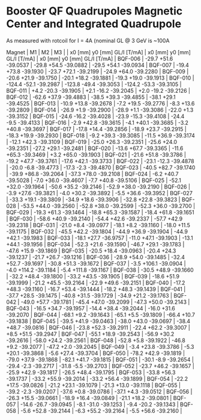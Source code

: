 Booster QF Quadrupoles Magnetic Center and Integrated Quadrupole
================================================================================

As measured with rotcoil for I =   4A (nominal GL @ 3 GeV is ~100A

Magnet  |             M1               |             M2               |             M3               |
        | x0 [mm]  y0 [mm] GL/I [T/mA] | x0 [mm]  y0 [mm] GL/I [T/mA] | x0 [mm]  y0 [mm] GL/I [T/mA] |
BQF-006 |   -29.7    +51.6   -39.0537  |   -29.8    +54.5   -39.0882  |   -29.5    +54.1   -39.0934  |
BQF-007 |   -19.4    +73.8   -39.1930  |   -23.7    +72.1   -39.2199  |   -24.9    +64.0   -39.2280  |
BQF-009 |   -20.6    +21.9   -39.1750  |   -20.1    +18.2   -39.1881  |   -19.3    +19.0   -39.1913  |
BQF-010 |  -124.4    -52.1   -39.2987  |  -123.8    -49.4   -39.3053  |  -124.2    -53.3   -39.3105  |
BQF-011 |    +4.2    -20.3   -39.1905  |    +2.1    -16.2   -39.2045  |    +2.0    -19.2   -39.2126  |
BQF-012 |   -62.6    +37.9   -39.4883  |   -38.5    +39.3   -39.4855  |   -38.1    +29.1   -39.4525  |
BQF-013 |   -10.9    +13.8   -39.2678  |    -7.2    +19.5   -39.2776  |    -8.3    +13.6   -39.2809  |
BQF-014 |   -26.9     +1.9   -39.2900  |   -28.9     +1.1   -39.3086  |   -22.0     +1.3   -39.3152  |
BQF-015 |   -24.6    -16.2   -39.4028  |   -23.9    -15.3   -39.4108  |   -24.4     -9.5   -39.4133  |
BQF-016 |    -2.9    +42.8   -39.3615  |    -4.1    +40.1   -39.3685  |    -3.2    +40.8   -39.3697  |
BQF-017 |   -17.8    +14.4   -39.2856  |   -18.9    +23.7   -39.2915  |   -18.3    +19.9   -39.2930  |
BQF-018 |    -9.2    +39.3   -39.3085  |   -11.5    +36.9   -39.3174  |   -12.1    +42.3   -39.3109  |
BQF-019 |   -25.0    +26.3   -39.2351  |   -25.6    +24.0   -39.2351  |   -27.2    +29.1   -39.2481  |
BQF-020 |   -13.6    +67.7   -39.3365  |   -11.6    +65.3   -39.3469  |    +3.2    +65.0   -39.1903  |
BQF-021 |   -21.6    +51.8   -39.3786  |   -19.2    +47.7   -39.3761  |   -17.6    +42.1   -39.3733  |
BQF-022 |   -23.1    -12.3   -39.4878  |   -20.0     -6.8   -39.4773  |   -17.3     -2.3   -39.4870  |
BQF-023 |   -40.5    +82.7   -39.1740  |   -39.9    +86.8   -39.2064  |   -37.3    +78.0   -39.2108  |
BQF-024 |    -6.2    +40.7   -39.5028  |    -7.0    +36.0   -39.4607  |    -7.7    +40.8   -39.5106  |
BQF-025 |   -52.1    +32.0   -39.1964  |   -50.6    +35.2   -39.2146  |   -52.9    +38.0   -39.2190  |
BQF-026 |    -3.9    +27.6   -39.3821  |    -4.0    +30.2   -39.3892  |    -5.5    +36.6   -39.3952  |
BQF-027 |   -33.3    +19.1   -39.3809  |   -34.9    +18.6   -39.3906  |   -32.8    +22.8   -39.3823  |
BQF-028 |   -53.5    +44.0   -39.2560  |   -52.8    +38.0   -39.2599  |   -52.3    +36.0   -39.2700  |
BQF-029 |   -19.3    +61.3   -39.1464  |   -18.8    +65.3   -39.1587  |   -18.4    +61.8   -39.1651  |
BQF-030 |   -58.6    +40.9   -39.2140  |   -54.4    +42.6   -39.2337  |   -57.7    +42.9   -39.2318  |
BQF-031 |   -21.0     +8.4   -39.0977  |   -18.1     +8.2   -39.1160  |   -18.0    +11.5   -39.1175  |
BQF-032 |   -45.5    +42.2   -39.1804  |   -44.9    +36.9   -39.1904  |   -44.9    +42.1   -39.1983  |
BQF-033 |   -18.1    +27.7   -36.9757  |   -11.0    +47.1   -39.1903  |   -13.1    +44.1   -39.1956  |
BQF-034 |   -52.3    +21.6   -39.1590  |   -46.7    +29.1   -39.1783  |   -47.6    +15.9   -39.1869  |
BQF-035 |   -20.5    +18.4   -39.0963  |   -20.4    +24.3   -39.1237  |   -21.7    +26.7   -39.1216  |
BQF-036 |   -28.9    +54.0   -39.1485  |   -32.4    +52.7   -39.1697  |   -30.8    +51.3   -39.1672  |
BQF-037 |    -3.5   +106.1   -39.0904  |    -4.0   +114.2   -39.1184  |    -5.4   +111.8   -39.1167  |
BQF-038 |   -30.5    +48.9   -39.1660  |   -32.2    +48.4   -39.1800  |   -33.2    +43.5   -39.1905  |
BQF-039 |   -18.6    +51.9   -39.1999  |   -21.2    +45.5   -39.2164  |   -22.9    +49.6   -39.2151  |
BQF-040 |   -17.2    +48.3   -39.1160  |   -16.7    +53.4   -39.1444  |   -18.2    +48.3   -39.1439  |
BQF-041 |   -37.7    +28.5   -39.1475  |   -40.8    +31.5   -39.1729  |   -34.9    +21.2   -39.1763  |
BQF-042 |   -49.0    +57.7   -39.1781  |   -45.4    +47.0   -39.2099  |   -47.3    +50.0   -39.2143  |
BQF-043 |   -16.5    +34.7   -39.1957  |   -14.4    +38.4   -39.2044  |   -16.0    +31.6   -39.2070  |
BQF-044 |   -68.1     +9.2   -39.1643  |   -65.1     +5.5   -39.1809  |   -66.4    +10.7   -39.1838  |
BQF-045 |   -39.5    +41.9   -39.0463  |   -38.0    +43.0   -39.0697  |   -38.4    +48.7   -39.0816  |
BQF-046 |   -23.8    +52.3   -39.2911  |   -22.4    +62.2   -39.3007  |    +8.5    +51.5   -39.2947  |
BQF-047 |   -55.1    +18.9   -39.2543  |   -56.9    +30.2   -39.2616  |   -58.0    +24.2   -39.2561  |
BQF-048 |   -52.8     +5.8   -39.1922  |   -46.8     +9.2   -39.2077  |   -47.2     +2.0   -39.2045  |
BQF-049 |    -3.4    +23.8   -39.3786  |    -5.3    +20.1   -39.3868  |    -5.6    +27.4   -39.3704  |
BQF-050 |   -78.2    +42.9   -39.1819  |   -79.0    +37.9   -39.1868  |   -82.1    +41.7   -39.1815  |
BQF-051 |   -30.1     -8.9   -39.2654  |   -29.4     -2.3   -39.2717  |   -31.8     -5.5   -39.2703  |
BQF-052 |   -23.7    +46.2   -39.1657  |   -25.9    +42.9   -39.1817  |   -26.5    +48.4   -39.1795  |
BQF-053 |   -33.8    +56.3   -39.1737  |   -33.2    +55.9   -39.2014  |   -33.2    +56.4   -39.1899  |
BQF-054 |   -22.2    +17.5   -39.0826  |   -21.2    +23.1   -39.1079  |   -21.3    +13.0   -39.1118  |
BQF-055 |   -39.2     -2.3   -39.0207  |   -37.6     +0.8   -39.0786  |   -37.1     +4.3   -39.0512  |
BQF-056 |   -26.3    +15.5   -39.0661  |   -18.9    +16.4   -39.0849  |   -21.1    +18.2   -39.0801  |
BQF-057 |   -14.6    -26.7   -39.0945  |    -8.1    -31.0   -39.1253  |    -9.4    -20.2   -39.1343  |
BQF-058 |    -5.6    +52.8   -39.2144  |    -6.3    +55.2   -39.2164  |    -5.5    +56.6   -39.2160  |
